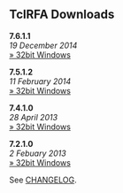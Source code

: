 ## TclRFA Downloads

__7.6.1.1__  
*19 December 2014*  
[» 32bit Windows](https://github.com/devcartel/api/releases/download/tclrfa7.6.1.1/tclrfa7.6.1.1-win32-ix86.zip)       

__7.5.1.2__  
*11 February 2014*  
[» 32bit Windows](https://github.com/devcartel/api/releases/download/tclrfa7.5.1.2/tclrfa7.5.1.2-win32-ix86.zip)          
   
__7.4.1.0__  
*28 April 2013*  
[» 32bit Windows](https://github.com/devcartel/api/releases/download/tclrfa7.4.1.0/tclrfa7.4.1.0-win32-ix86.zip)     

__7.2.1.0__  
*2 Febuary 2013*  
[» 32bit Windows](https://github.com/devcartel/api/releases/download/tclrfa7.2.1.0/tclrfa7.2.1.0-win32-ix86.zip)     
 
See [CHANGELOG](https://github.com/devcartel/api/tree/master/tclrfa#changelog).
